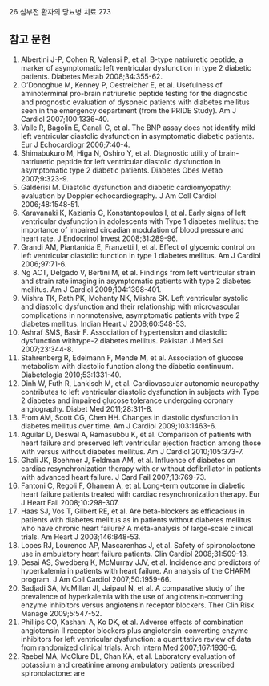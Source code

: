 26 심부전 환자의 당뇨병 치료 273

## 참고 문헌

1.  Albertini J-P, Cohen R, Valensi P, et al. B-type natriuretic peptide, a marker of asymptomatic left ventricular dysfunction in type 2 diabetic patients. Diabetes Metab 2008;34:355-62.
2.  O’Donoghue M, Kenney P, Oestreicher E, et al. Usefulness of aminoterminal pro-brain natriuretic peptide testing for the diagnostic and prognostic evaluation of dyspneic patients with diabetes mellitus seen in the emergency department (from the PRIDE Study). Am J Cardiol 2007;100:1336-40.
3.  Valle R, Bagolin E, Canali C, et al. The BNP assay does not identify mild left ventricular diastolic dysfunction in asymptomatic diabetic patients. Eur J Echocardiogr 2006;7:40-4.
4.  Shimabukuro M, Higa N, Oshiro Y, et al. Diagnostic utility of brain-natriuretic peptide for left ventricular diastolic dysfunction in asymptomatic type 2 diabetic patients. Diabetes Obes Metab 2007;9:323-9.
5.  Galderisi M. Diastolic dysfunction and diabetic cardiomyopathy: evaluation by Doppler echocardiography. J Am Coll Cardiol 2006;48:1548-51.
6.  Karavanaki K, Kazianis G, Konstantopoulos I, et al. Early signs of left ventricular dysfunction in adolescents with Type 1 diabetes mellitus: the importance of impaired circadian modulation of blood pressure and heart rate. J Endocrinol Invest 2008;31:289-96.
7.  Grandi AM, Piantanida E, Franzetti I, et al. Effect of glycemic control on left ventricular diastolic function in type 1 diabetes mellitus. Am J Cardiol 2006;97:71-6.
8.  Ng ACT, Delgado V, Bertini M, et al. Findings from left ventricular strain and strain rate imaging in asymptomatic patients with type 2 diabetes mellitus. Am J Cardiol 2009;104:1398-401.
9.  Mishra TK, Rath PK, Mohanty NK, Mishra SK. Left ventricular systolic and diastolic dysfunction and their relationship with microvascular complications in normotensive, asymptomatic patients with type 2 diabetes mellitus. Indian Heart J 2008;60:548-53.
10. Ashraf SMS, Basir F. Association of hypertension and diastolic dysfunction withtype-2 diabetes mellitus. Pakistan J Med Sci 2007;23:344-8.
11. Stahrenberg R, Edelmann F, Mende M, et al. Association of glucose metabolism with diastolic function along the diabetic continuum. Diabetologia 2010;53:1331-40.
12. Dinh W, Futh R, Lankisch M, et al. Cardiovascular autonomic neuropathy contributes to left ventricular diastolic dysfunction in subjects with Type 2 diabetes and impaired glucose tolerance undergoing coronary angiography. Diabet Med 2011;28:311-8.
13. From AM, Scott CG, Chen HH. Changes in diastolic dysfunction in diabetes mellitus over time. Am J Cardiol 2009;103:1463-6.
14. Aguilar D, Deswal A, Ramasubbu K, et al. Comparison of patients with heart failure and preserved left ventricular ejection fraction among those with versus without diabetes mellitus. Am J Cardiol 2010;105:373-7.
15. Ghali JK, Boehmer J, Feldman AM, et al. Influence of diabetes on cardiac resynchronization therapy with or without defibrillator in patients with advanced heart failure. J Card Fail 2007;13:769-73.
16. Fantoni C, Regoli F, Ghanem A, et al. Long-term outcome in diabetic heart failure patients treated with cardiac resynchronization therapy. Eur J Heart Fail 2008;10:298-307.
17. Haas SJ, Vos T, Gilbert RE, et al. Are beta-blockers as efficacious in patients with diabetes mellitus as in patients without diabetes mellitus who have chronic heart failure? A meta-analysis of large-scale clinical trials. Am Heart J 2003;146:848-53.
18. Lopes RJ, Lourenco AP, Mascarenhas J, et al. Safety of spironolactone use in ambulatory heart failure patients. Clin Cardiol 2008;31:509-13.
19. Desai AS, Swedberg K, McMurray JJV, et al. Incidence and predictors of hyperkalemia in patients with heart failure. An analysis of the CHARM program. J Am Coll Cardiol 2007;50:1959-66.
20. Sadjadi SA, McMillan JI, Jaipaul N, et al. A comparative study of the prevalence of hyperkalemia with the use of angiotensin-converting enzyme inhibitors versus angiotensin receptor blockers. Ther Clin Risk Manage 2009;5:547-52.
21. Phillips CO, Kashani A, Ko DK, et al. Adverse effects of combination angiotensin II receptor blockers plus angiotensin-converting enzyme inhibitors for left ventricular dysfunction: a quantitative review of data from randomized clinical trials. Arch Intern Med 2007;167:1930-6.
22. Raebel MA, McClure DL, Chan KA, et al. Laboratory evaluation of potassium and creatinine among ambulatory patients prescribed spironolactone: are